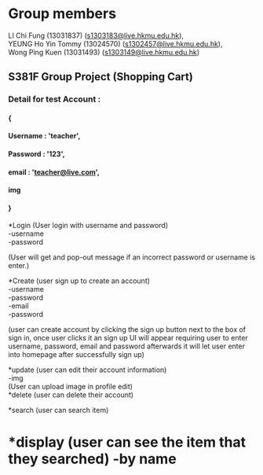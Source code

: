# Group members
LI Chi Fung (13031837) (s1303183@live.hkmu.edu.hk), \
YEUNG Ho Yin Tommy (13024570) (s1302457@live.hkmu.edu.hk),\
Wong Ping Kuen (13031493) (s1303149@live.hkmu.edu.hk)

## S381F Group Project (Shopping Cart)

### Detail for test Account :
#### {
#### Username : 'teacher', 
#### Password : '123', 
#### email : 'teacher@live.com', 
#### img
#### }

*Login (User login with username and password)\
-username\
-password

(User will get and pop-out message if an incorrect password or username is enter.)


*Create (user sign up to create an account)\
-username\
-password\
-email\
-password

 (user can create account by clicking the sign up button next to the box of sign in, once user clicks it an sign up UI
 will appear requiring user to enter username, password, email and password afterwards it will let user enter into homepage after successfully sign up)

*update (user can edit their account information)\
-img\
(User can upload image in profile edit)\
*delete (user can delete their account)

*search (user can search item)

*display (user can see the item that they searched)
-by name
============================================================
